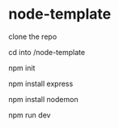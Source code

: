 # node-template

clone the repo

cd into /node-template

npm init

npm install express

npm install nodemon

npm run dev
